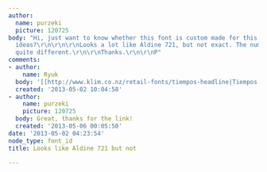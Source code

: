 ```yaml
---
author:
  name: purzeki
  picture: 120725
body: "Hi, just want to know whether this font is custom made for this brand or not.\r\n\r\nhttp://www.kickstarter.com/projects/509730979/commodity-changing-the-fragrance-industry-forever\r\n\r\n\r\nAny
  ideas?\r\n\r\n\r\nLooks a lot like Aldine 721, but not exact. The numbers also are
  quite different.\r\n\r\nThanks.\r\n\r\nP"
comments:
- author:
    name: Ryuk
  body: '[[http://www.klim.co.nz/retail-fonts/tiempos-headline|Tiempos Headline Black]]'
  created: '2013-05-02 10:04:58'
- author:
    name: purzeki
    picture: 120725
  body: Great, thanks for the link!
  created: '2013-05-06 00:05:50'
date: '2013-05-02 04:23:54'
node_type: font_id
title: Looks like Aldine 721 but not

---
```

